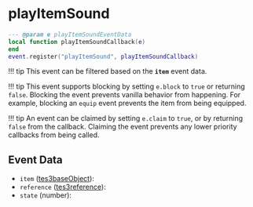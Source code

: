 # playItemSound



```lua
--- @param e playItemSoundEventData
local function playItemSoundCallback(e)
end
event.register("playItemSound", playItemSoundCallback)
```

!!! tip
	This event can be filtered based on the **`item`** event data.

!!! tip
	This event supports blocking by setting `e.block` to `true` or returning `false`. Blocking the event prevents vanilla behavior from happening. For example, blocking an `equip` event prevents the item from being equipped.

!!! tip
	An event can be claimed by setting `e.claim` to `true`, or by returning `false` from the callback. Claiming the event prevents any lower priority callbacks from being called.

## Event Data

* `item` ([tes3baseObject](../../types/tes3baseObject)): 
* `reference` ([tes3reference](../../types/tes3reference)): 
* `state` (number): 

